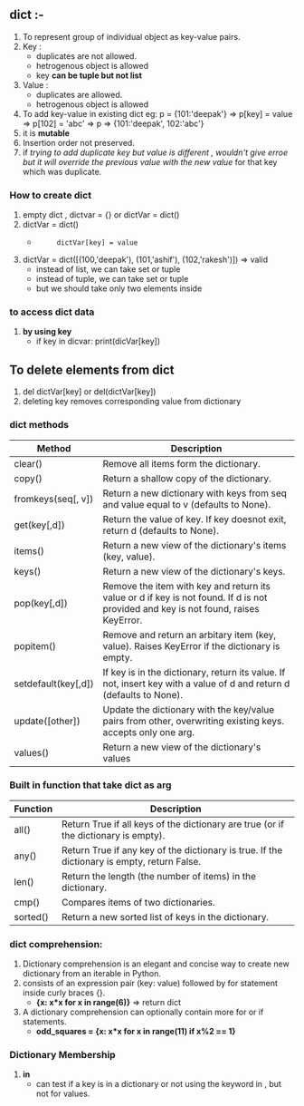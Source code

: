 ## dict :-
1. To represent group of individual object as key-value pairs.
2. Key :
    - duplicates are not allowed.
    - hetrogenous object is allowed
    - key **can be tuple but not list**
3. Value :
    - duplicates are allowed.
    - hetrogenous object is allowed
4. To add key-value in existing dict
    eg: p = {101:'deepak'}   =>  p[key] = value  => p[102] = 'abc'   => p  => {101:'deepak', 102:'abc'}
5. it is **mutable**
6. Insertion order not preserved.
7. if *trying to add duplicate key but value is different , wouldn't give erroe but it will override the previous value with the new value* for that key which was duplicate.

### How to create dict
1. empty dict , dictvar = {} or dictVar = dict()
2. dictVar = dict() 
    -          dictVar[key] = value
3. dictVar = dict([(100,'deepak'), (101,'ashif'), (102,'rakesh')])   => valid 
    - instead of list, we can take set or tuple
    - instead of tuple, we can take set or tuple
    - but we should take only two elements inside 


### to access dict data
1. **by using key**
    - if key in dicvar: print(dicVar[key])

## To delete elements from dict
1. del dictVar[key]   or del(dictVar[key])
2. deleting key removes corresponding value from dictionary


### dict methods

| **Method**	| **Description** |                                                                                                                   
| ------------- | --------------- |                                                                                                    
| clear() |	Remove all items form the dictionary. |
| copy() |	Return a shallow copy of the dictionary. |
| fromkeys(seq[, v]) |	Return a new dictionary with keys from seq and value equal to v (defaults to None). |
| get(key[,d]) |	Return the value of key. If key doesnot exit, return d (defaults to None). |
| items() |	Return a new view of the dictionary's items (key, value). |
| keys() |	Return a new view of the dictionary's keys. |
| pop(key[,d]) |	Remove the item with key and return its value or d if key is not found. If d is not provided and key is not found, raises KeyError. |
| popitem() |	Remove and return an arbitary item (key, value). Raises KeyError if the dictionary is empty. |
| setdefault(key[,d]) |	If key is in the dictionary, return its value. If not, insert key with a value of d and return d (defaults to None). |
| update([other]) |	Update the dictionary with the key/value pairs from other, overwriting existing keys. accepts only one arg. |
| values() |	Return a new view of the dictionary's values |                         

### Built in function that take dict as arg

| **Function**	| **Description** |                    
| ------------- | --------------- |                                          
| all() | 	Return True if all keys of the dictionary are true (or if the dictionary is empty). | 
| any() | 	Return True if any key of the dictionary is true. If the dictionary is empty, return False. | 
| len() | 	Return the length (the number of items) in the dictionary. | 
| cmp() | 	Compares items of two dictionaries. | 
| sorted() | 	Return a new sorted list of keys in the dictionary. | 

### dict comprehension: 
1. Dictionary comprehension is an elegant and concise way to create new dictionary from an iterable in Python.
2. consists of an expression pair (key: value) followed by for statement inside curly braces {}.
    - **{x: x*x for x in range(6)}**   => return dict
3. A dictionary comprehension can optionally contain more for or if statements.
    - **odd_squares = {x: x*x for x in range(11) if x%2 == 1}**


### Dictionary Membership
1. **in**
    - can test if a key is in a dictionary or not using the keyword in , but not for values.
